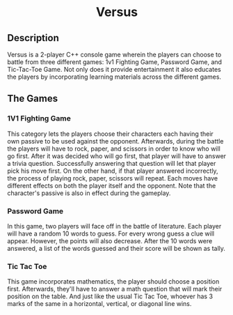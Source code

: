 <h1 align = "center"> Versus </h1>

<h2> Description </h2>
<p> Versus is a 2-player C++ console game wherein the players can choose to battle from three different games: 1v1 Fighting Game, Password Game, and Tic-Tac-Toe Game. Not only does it provide entertainment it also educates the players by incorporating learning materials across the different games.
  
<h2> The Games </h2>
<h3> 1V1 Fighting Game </h3>
<p> This category lets the players choose their characters each having their own passive to be used against the opponent. Afterwards, during the battle the players will have to rock, paper, and scissors in order to know who will go first. After it was decided who will go first, that player will have to answer a trivia question. Successfully answering that question will let that player pick his move first. On the other hand, if that player answered incorrectly, the process of playing rock, paper, scissors will repeat. Each moves have different effects on both the player itself and the opponent. Note that the character's passive is also in effect during the gameplay.</p>

<h3> Password Game </h3>
<p> In this game, two players will face off in the battle of literature. Each player will have a random 10 words to guess. For every wrong guess a clue will appear. However, the points will also decrease. After the 10 words were answered, a list of the words guessed and their score will be shown as tally.</p>

<h3> Tic Tac Toe </h3>
<p> This game incorporates mathematics, the player should choose a position first. Afterwards, they'll have to answer a math question that will mark their position on the table. And just like the usual Tic Tac Toe, whoever has 3 marks of the same in a horizontal, vertical, or diagonal line wins.</p>
